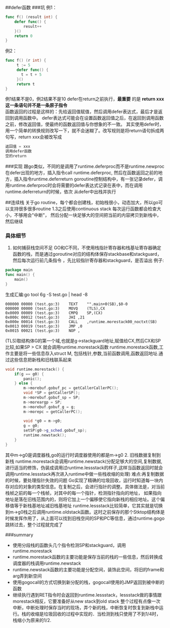 ##defer函数
###坑
例1：
```go
func f() (result int) {
    defer func() {
        result++
    }()
    return 0
}
``` 
例2： 
```go
func f() (r int) {
     t := 5
     defer func() {
	   t = t + 5
     }()
     return t
}
```
例1结果不是0，例2结果不是10
defer在return之前执行，__最重要__ 的是 __return xxx这一条语句并不是一条原子指令__  
函数返回的过程是这样的：先给返回值赋值，然后调用defer表达式，最后才是返回到调用函数中。
defer表达式可能会在设置函数返回值之后，在返回到调用函数之前，修改返回值，使最终的函数返回值与你想象的不一致。
其实使用defer时，用一个简单的转换规则改写一下，就不会迷糊了。改写规则是将return语句拆成两句写，return xxx会被改写成
```go
返回值 = xxx
调用defer函数
空的return
```
###实现
跟go类似，不同的是调用了runtime.deferproc而不是runtime.newproc
在defer出现的地方，插入指令call runtime.deferproc, 然后在函数返回之前的地方，插入指令runtime.deferreturn
goroutine控制结构中，有一张记录defer，调用runtime.deferproc时会将需要的defer表达式记录在表中，而在调用runtime.deferreturn的时候，依次
从defer中出栈并执行



##连续栈
关于go routine，每个都会创建栈，初始栈很小，动态加大，所以go可以支持很多很多routine
1.3之后使用continuous stack
每次运行函数都会检查大小，不够用会"中断"， 然后分配一块足够大的空间把当前的内容拷贝到新栈中，然后继续
### 具体细节
1. 如何捕获栈空间不足
 GO和C不同，不使用栈指针寄存器和栈基址寄存器确定函数的栈，而是通过goroutine对应的结构体保存stackbase和stackguard，然后每次运行前几条指令
 ，先比较指针寄存器和stackguard，是否溢出
 例子:
```go
package main
func main() {
	main()
}
```
生成汇编:go tool 6g -S test.go | head -8
```compile
000000 00000 (test.go:3)	TEXT	"".main+0(SB),$0-0
000000 00000 (test.go:3)	MOVQ	(TLS),CX
0x0009 00009 (test.go:3)	CMPQ	SP,(CX)
0x000c 00012 (test.go:3)	JHI	,21
0x000e 00014 (test.go:3)	CALL	,runtime.morestack00_noctxt(SB)
0x0013 00019 (test.go:3)	JMP	,0
0x0015 00021 (test.go:3)	NOP	,
```
(TLS)取结构体G的第一个域,也就是g->stackguard地址,赋值给CX,然后CX和SP比较,如果SP > CX 就会调用runtime.morestack函数
runtime.morestack函数,工作主要是将一些信息存入struct M, 包括栈针,参数,当前函数调用,函数返回地址.通过这些信息把新栈和旧栈联系起来
```C++
void runtime.morestack() {
	if(g == g0) {
		panic();
	} else {
		m->morebuf.gobuf_pc = getCallerCallerPC();
		void *SP = getCallerSP();
		m->morebuf.gobuf_sp = SP;
		m->moreargp = SP;
		m->morebuf.gobuf_g = g;
		m->morepc = getCallerPC();
		
		void *g0 = m->g0;
		g = g0;
		setSP(g0->g_sched.gobuf_sp);
		runtime.newstack();
	}
}
```
其中m->g0是调度器栈,go的运行时调度器使用的都是m->g0
2. 旧栈数据复制到新栈
runtime.morestack会调用runtime.newstack(分配足够大的空间,复制数据,进行适当的修饰，伪装成调用过runtime.lessstack的样子,这样当函数返回时就会调用runtime.lessstack再次进入runtime中做一些栈收缩的处理)
难点:再复制数据的时候，要处理指针失效的问题
Go实现了精确的垃圾回收，运行时知道每一块内存对应的对象的类型信息。在复制之后，会进行指针的调整。具体做法是，对当前栈帧之前的每一个栈帧，对其中的每一个指针，检测指针指向的地址，
如果指向地址是落在旧栈范围内的，则将它加上一个偏移使它指向新栈的相应地址。这个偏移值等于新栈基地址减旧栈基地址
runtime.lessstack比较简单，它其实就是切换到m->g0栈之后调用runtime.oldstack函数。这时之前保存的那个Stktop结构体是时候发挥作用了，从上面可以找到旧栈空间的SP和PC等信息，通过runtime.gogo跳转过去，整个过程就完成了

###summary
* 使用分段栈的函数头几个指令检测SP和stackguard，调用runtime.morestack
* runtime.morestack函数的主要功能是保存当前的栈的一些信息，然后转换成调度器的栈调用runtime.newstack
* runtime.newstack函数的主要功能是分配空间，装饰此空间，将旧的frame和arg弄到新空间
* 使用gogocall的方式切换到新分配的栈，gogocall使用的JMP返回到被中断的函数
* 继续执行遇到RET指令时会返回到runtime.lessstack，lessstack做的事情跟morestack相反，它要准备好从new stack到old stack
整个过程有点像一次中断，中断处理时保存当时的现场，弄个新的栈，中断恢复时恢复到新栈中运行。栈的收缩是垃圾回收的过程中实现的．当检测到栈只使用了不到1/4时，栈缩小为原来的1/2.

